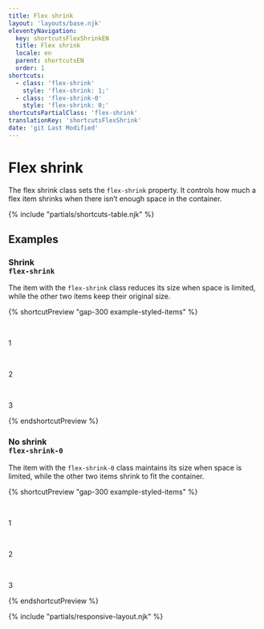 ```yaml
---
title: Flex shrink
layout: 'layouts/base.njk'
eleventyNavigation:
  key: shortcutsFlexShrinkEN
  title: Flex shrink
  locale: en
  parent: shortcutsEN
  order: 1
shortcuts:
  - class: 'flex-shrink'
    style: 'flex-shrink: 1;'
  - class: 'flex-shrink-0'
    style: 'flex-shrink: 0;'
shortcutsPartialClass: 'flex-shrink'
translationKey: 'shortcutsFlexShrink'
date: 'git Last Modified'
---
```


# Flex shrink

The flex shrink class sets the `flex-shrink` property. It controls how much a flex item shrinks when there isn’t enough space in the container.

{% include "partials/shortcuts-table.njk" %}

## Examples

### Shrink<br/>`flex-shrink`

The item with the `flex-shrink` class reduces its size when space is limited, while the other two items keep their original size.

{% shortcutPreview "gap-300 example-styled-items" %}

<div class="d-flex">
  <p class="flex-none" style="width: 28rem;">1</p>
  <p class="flex-shrink" style="width: 28rem;">2</p>
  <p class="flex-none" style="width: 28rem;">3</p>
</div>
{% endshortcutPreview %}

### No shrink<br/>`flex-shrink-0`

The item with the `flex-shrink-0` class maintains its size when space is limited, while the other two items shrink to fit the container.

{% shortcutPreview "gap-300 example-styled-items" %}

<div class="d-flex">
  <p class="flex-none" style="width: 28rem;">1</p>
  <p class="flex-shrink-0" style="width: 28rem;">2</p>
  <p class="flex-none" style="width: 28rem;">3</p>
</div>
{% endshortcutPreview %}

{% include "partials/responsive-layout.njk" %}

